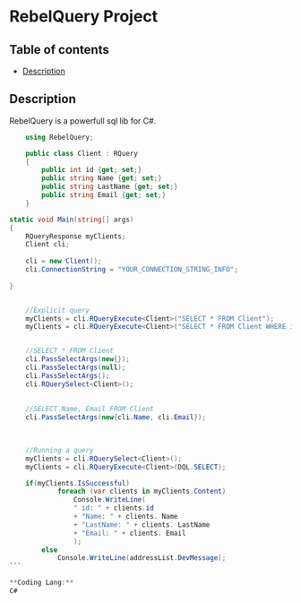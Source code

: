 # RebelQuery Project

## Table of contents

<!--ts-->
* [Description](#description)
<!--te-->

## Description

RebelQuery is a powerfull sql lib for C#.

```C#
	using RebelQuery;

    public class Client : RQuery
    {
        public int id {get; set;}
        public string Name {get; set;}
        public string LastName {get; set;}
        public string Email {get; set;}
    }

```


```C#
static void Main(string[] args)
{
	RQueryResponse myClients;
    Client cli;
	
	cli = new Client();
	cli.ConnectionString = "YOUR_CONNECTION_STRING_INFO";
	
}
```


```C#

	//Explicit query
	myClients = cli.RQueryExecute<Client>("SELECT * FROM Client");
	myClients = cli.RQueryExecute<Client>("SELECT * FROM Client WHERE id=0");

```


```C#

	//SELECT * FROM Client
    cli.PassSelectArgs(new{});
	cli.PassSelectArgs(null);
	cli.PassSelectArgs();
	cli.RQuerySelect<Client>();
	
	
	//SELECT Name, Email FROM Client
	cli.PassSelectArgs(new{cli.Name, cli.Email});
	
```


````C#
	
	//Running a query
	myClients = cli.RQuerySelect<Client>();
	myClients = cli.RQueryExecute<Client>(DQL.SELECT);

	if(myClients.IsSuccessful)
			foreach (var clients in myClients.Content)
				Console.WriteLine(
				" id: " + clients.id
				+ "Name: " + clients. Name
				+ "LastName: " + clients. LastName
				+ "Email: " + clients. Email
				);
		else
			Console.WriteLine(addressList.DevMessage);
```

**Coding Lang:**
C#
